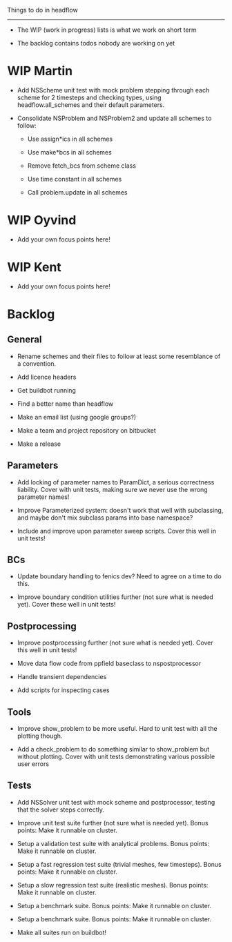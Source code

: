 Things to do in headflow
************************

- The WIP (work in progress) lists is what we work on short term

- The backlog contains todos nobody are working on yet


WIP Martin
==========

- Add NSScheme unit test with mock problem stepping through each scheme for 2
  timesteps and checking types, using headflow.all_schemes and their default parameters.

- Consolidate NSProblem and NSProblem2 and update all schemes to follow:

  - Use assign*ics in all schemes

  - Use make*bcs in all schemes

  - Remove fetch_bcs from scheme class

  - Use time constant in all schemes

  - Call problem.update in all schemes


WIP Oyvind
==========

- Add your own focus points here!


WIP Kent
========

- Add your own focus points here!


Backlog
=======

General
-------

- Rename schemes and their files to follow at least some resemblance
  of a convention.

- Add licence headers

- Get buildbot running

- Find a better name than headflow

- Make an email list (using google groups?)

- Make a team and project repository on bitbucket

- Make a release


Parameters
----------

- Add locking of parameter names to ParamDict, a serious correctness liability.
  Cover with unit tests, making sure we never use the wrong parameter names!

- Improve Parameterized system: doesn't work that well with
  subclassing, and maybe don't mix subclass params into base namespace?

- Include and improve upon parameter sweep scripts.
  Cover this well in unit tests!


BCs
---

- Update boundary handling to fenics dev? Need to agree on a time to do this.

- Improve boundary condition utilities further (not sure what is needed yet).
  Cover these well in unit tests!


Postprocessing
--------------

- Improve postprocessing further (not sure what is needed yet).
  Cover this well in unit tests!

- Move data flow code from ppfield baseclass to nspostprocessor

- Handle transient dependencies

- Add scripts for inspecting cases


Tools
-----

- Improve show_problem to be more useful.
  Hard to unit test with all the plotting though.

- Add a check_problem to do something similar to show_problem but without plotting.
  Cover with unit tests demonstrating various possible user errors



Tests
-----

- Add NSSolver unit test with mock scheme and postprocessor,
  testing that the solver steps correctly.

- Improve unit test suite further (not sure what is needed yet).
  Bonus points: Make it runnable on cluster.

- Setup a validation test suite with analytical problems.
  Bonus points: Make it runnable on cluster.

- Setup a fast regression test suite (trivial meshes, few timesteps).
  Bonus points: Make it runnable on cluster.

- Setup a slow regression test suite (realistic meshes).
  Bonus points: Make it runnable on cluster.

- Setup a benchmark suite.
  Bonus points: Make it runnable on cluster.

- Setup a benchmark suite.
  Bonus points: Make it runnable on cluster.

- Make all suites run on buildbot!
